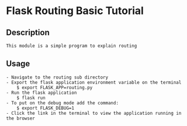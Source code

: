 # Flask Routing Basic Tutorial

## Description
	This module is a simple program to explain routing

## Usage
	- Navigate to the routing sub directory
	- Export the flask application environment variable on the terminal
		$ export FLASK_APP=routing.py
	- Run the flask application
		$ flask run
	- To put on the debug mode add the command:
		$ export FLASK_DEBUG=1
	- Click the link in the terminal to view the application running in the browser